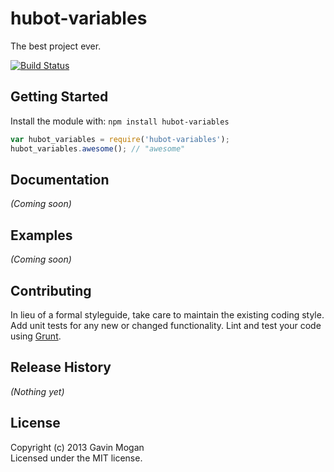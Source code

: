 # hubot-variables

The best project ever.

[![Build Status](https://travis-ci.org/halkeye/hubot-variables.png)](https://travis-ci.org/halkeye/hubot-variables)


## Getting Started
Install the module with: `npm install hubot-variables`

```javascript
var hubot_variables = require('hubot-variables');
hubot_variables.awesome(); // "awesome"
```

## Documentation
_(Coming soon)_

## Examples
_(Coming soon)_

## Contributing
In lieu of a formal styleguide, take care to maintain the existing coding style. Add unit tests for any new or changed functionality. Lint and test your code using [Grunt](http://gruntjs.com/).

## Release History
_(Nothing yet)_

## License
Copyright (c) 2013 Gavin Mogan  
Licensed under the MIT license.
